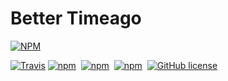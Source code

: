 # Better Timeago

[![NPM](https://nodei.co/npm/better-timeago.png)](https://nodei.co/npm/better-timeago/)

[![Travis](https://img.shields.io/travis/mdluo/better-timeago.svg?style=flat-square)](https://travis-ci.org/mdluo/better-timeago)
[![npm](https://img.shields.io/npm/v/better-timeago.svg?style=flat-square)](https://www.npmjs.com/package/better-timeago)&nbsp;
[![npm](https://david-dm.org/mdluo/better-timeago.svg?style=flat-square)](https://www.npmjs.com/package/better-timeago)&nbsp; [![npm](https://img.shields.io/npm/dt/better-timeago.svg?style=flat-square)](https://www.npmjs.com/package/better-timeago)&nbsp;
 [![GitHub license](https://img.shields.io/badge/license-MIT-blue.svg?style=flat-square)](https://raw.githubusercontent.com/mdluo/better-timeago/master/LICENSE)
